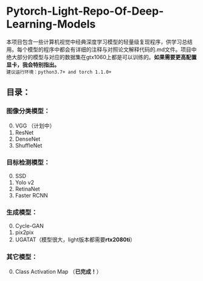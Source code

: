 # Pytorch-Light-Repo-Of-Deep-Learning-Models
本项目包含一些计算机视觉中经典深度学习模型的轻量级复现程序，供学习总结用。每个模型的程序中都会有详细的注释与对照论文解释代码的.md文件。项目中绝大部分的模型与对应的数据集在gtx1060上都是可以训练的。<b>如果需要更高配置显卡，我会特别指出。</b><br>
```建议运行环境：python3.7+ and torch 1.1.0+```
## 目录：
### 图像分类模型：
0. VGG （计划中）
1. ResNet
2. DenseNet
3. ShuffleNet
### 目标检测模型：
0. SSD
1. Yolo v2
2. RetinaNet
3. Faster RCNN
### 生成模型：
0. Cycle-GAN
1. pix2pix
2. UGATAT（模型很大，light版本都需要**rtx2080ti**）
### 其它模型：
0. Class Activation Map （**已完成！**）
